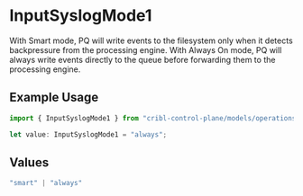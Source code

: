 # InputSyslogMode1

With Smart mode, PQ will write events to the filesystem only when it detects backpressure from the processing engine. With Always On mode, PQ will always write events directly to the queue before forwarding them to the processing engine.

## Example Usage

```typescript
import { InputSyslogMode1 } from "cribl-control-plane/models/operations";

let value: InputSyslogMode1 = "always";
```

## Values

```typescript
"smart" | "always"
```